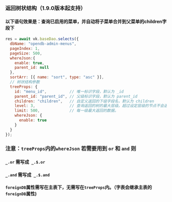 
### 返回树状结构（1.9.0版本起支持）
#### 以下语句效果是：查询已启用的菜单，并自动将子菜单合并到父菜单的children字段下
```js
res = await vk.baseDao.selects({
  dbName: "opendb-admin-menus",
  pageIndex: 1,
  pageSize: 500,
  whereJson:{
    enable: true,
    parent_id: null
  },
  sortArr: [{ name: "sort", type: "asc" }],
  // 树状结构参数
  treeProps: {
    id: "menu_id",          // 唯一标识字段，默认为 _id
    parent_id: "parent_id", // 父级标识字段，默认为 parent_id
    children: "children",   // 自定义返回的下级字段名，默认为 children
    level: 3,               // 查询返回的树的最大层级。超过设定层级的节点不会返回。默认10级，最大15，最小1
    limit: 500,             // 每一级最大返回的数据。
    whereJson: {
      enable: true
    }
  }
});
```
### 注意：`treeProps`内的`whereJson` 若需要用到 `or` 和 `and` 则
####  `_.or` 需写成` _.$.or`
#### `_.and` 需写成` _.$.and`

#### `foreignDB`属性需写在主表下，无需写在`treeProps`内。（字表会继承主表的`foreignDB`属性)



